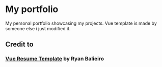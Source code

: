 # My portfolio

My personal portfolio showcasing my projects. Vue template is made by someone else i just modified it.

## Credit to

### [Vue Resume Template](https://ryanbalieiro.github.io/vue-resume-template/) by Ryan Balieiro
